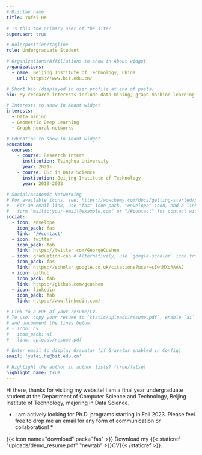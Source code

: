 ```yaml
---
# Display name
title: Yufei He

# Is this the primary user of the site?
superuser: true

# Role/position/tagline
role: Undergraduate Student

# Organizations/Affiliations to show in About widget
organizations:
  - name: Beijing Institute of Technology, China
    url: https://www.bit.edu.cn/

# Short bio (displayed in user profile at end of posts)
bio: My research interests include data mining, graph machine learning and graph neural networks.

# Interests to show in About widget
interests:
  - Data mining
  - Geometric Deep Learning
  - Graph neural networks

# Education to show in About widget
education:
  courses:
    - course: Research Intern
      institution: Tsinghua University
      year: 2021-
    - course: BSc in Data Science
      institution: Beijing Institute of Technology
      year: 2019-2023

# Social/Academic Networking
# For available icons, see: https://wowchemy.com/docs/getting-started/page-builder/#icons
#   For an email link, use "fas" icon pack, "envelope" icon, and a link in the
#   form "mailto:your-email@example.com" or "/#contact" for contact widget.
social:
  - icon: envelope
    icon_pack: fas
    link: '/#contact'
  - icon: twitter
    icon_pack: fab
    link: https://twitter.com/GeorgeCushen
  - icon: graduation-cap # Alternatively, use `google-scholar` icon from `ai` icon pack
    icon_pack: fas
    link: https://scholar.google.co.uk/citations?user=sIwtMXoAAAAJ
  - icon: github
    icon_pack: fab
    link: https://github.com/gcushen
  - icon: linkedin
    icon_pack: fab
    link: https://www.linkedin.com/

# Link to a PDF of your resume/CV.
# To use: copy your resume to `static/uploads/resume.pdf`, enable `ai` icons in `params.toml`,
# and uncomment the lines below.
# - icon: cv
#   icon_pack: ai
#   link: uploads/resume.pdf

# Enter email to display Gravatar (if Gravatar enabled in Config)
email: 'yufei.he@bit.edu.cn'

# Highlight the author in author lists? (true/false)
highlight_name: true
---
```

Hi there, thanks for visiting my website! I am a final year undergraduate student at the Department of Computer Science and Technology, Beijing Institute of Technology, majoring in Data Science. 


* I am actively looking for Ph.D. programs starting in Fall 2023. Please feel free to drop me an email for any form of communication or collaboration! *

{{< icon name="download" pack="fas" >}} Download my {{< staticref "uploads/demo_resume.pdf" "newtab" >}}CV{{< /staticref >}}.
